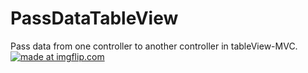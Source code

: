 # PassDataTableView
Pass data from one controller to another controller in tableView-MVC.
<a href="https://imgflip.com/gif/24spns"><img src="https://i.imgflip.com/24spns.gif" title="made at imgflip.com"/></a>
